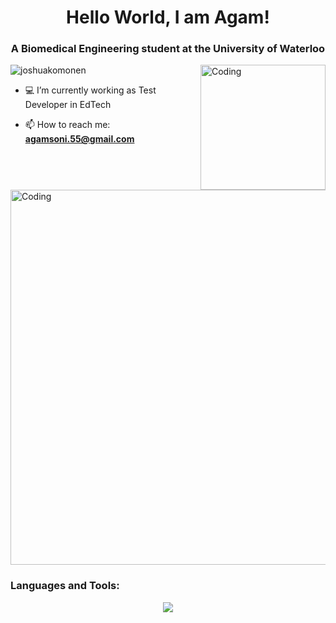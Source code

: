 <h1 align="center">Hello World, I am Agam!</h1>
<h3 align="center">A Biomedical Engineering student at the University of Waterloo</h3>
<img align="right" alt="Coding" width="200"
    src="https://i.giphy.com/media/v1.Y2lkPTc5MGI3NjExcng4dTQ2bzR5ZjBmMTZlMHQyaDA3d3AxdjFnOGw1dzlzaDNuZHZhZCZlcD12MV9pbnRlcm5hbF9naWZfYnlfaWQmY3Q9cw/92rwJV2V1SgRZRjQzc/giphy.gif">

<p align="left"> <img
        src="https://komarev.com/ghpvc/?username=AgamSoni&color=blue&style=plastic&label=PROFILE+VIEWS&abbreviated=true"
        alt="joshuakomonen" /> </p>

- 💻 I’m currently working as Test Developer in EdTech

- 📫 How to reach me: **agamsoni.55@gmail.com**

<img align="center" alt="Coding" width="600"
    src="https://media.giphy.com/media/qEqiI3Oq7vBkoE236M/giphy.gif">

<h3 align="left">Languages and Tools:</h3>
<p align="center">
    <a href="https://skillicons.dev">
        <img
            src="https://skillicons.dev/icons?i=github,git,aws,azure,gcp,javascript,html,css,react,nodejs,java,dotnet,python,postgres,angular,ts,postman,c,cpp,cs,mysql" />
    </a>
</p>
